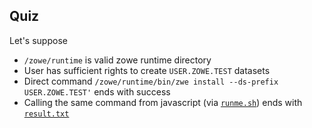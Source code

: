 ## Quiz

Let's suppose
* `/zowe/runtime` is valid zowe runtime directory
* User has sufficient rights to create `USER.ZOWE.TEST` datasets
* Direct command `/zowe/runtime/bin/zwe install --ds-prefix USER.ZOWE.TEST'` ends with success
* Calling the same command from javascript (via [`runme.sh`](runme.sh)) ends with [`result.txt`](result.txt)
